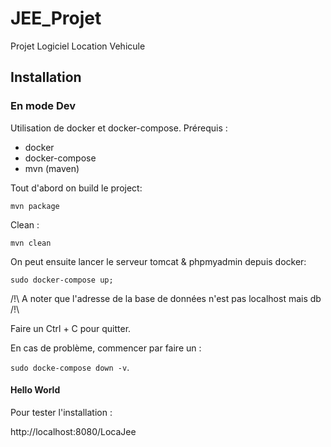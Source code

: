# JEE_Projet
Projet Logiciel Location Vehicule

## Installation

### En mode Dev

Utilisation de docker et docker-compose.
Prérequis : 
- docker
- docker-compose
- mvn (maven)

Tout d'abord on build le project:

`mvn package`

Clean :

`mvn clean`

On peut ensuite lancer le serveur tomcat & phpmyadmin depuis docker:

`sudo docker-compose up;`

/!\ A noter que l'adresse de la base de données n'est pas localhost mais db /!\

Faire un Ctrl + C pour quitter.

En cas de problème, commencer par faire un :

`sudo docke-compose down -v`.

#### Hello World

Pour tester l'installation :

http://localhost:8080/LocaJee


